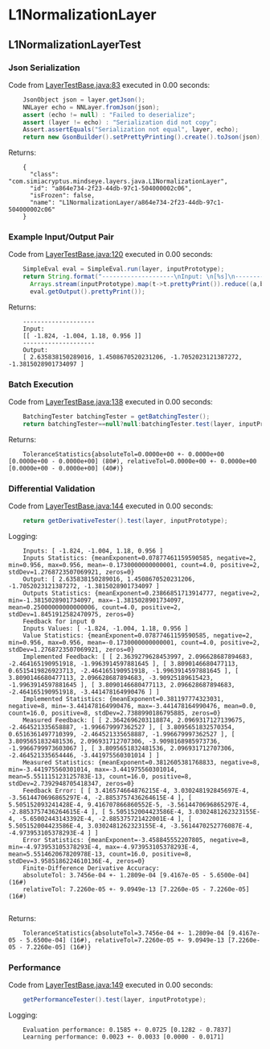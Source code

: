 # L1NormalizationLayer
## L1NormalizationLayerTest
### Json Serialization
Code from [LayerTestBase.java:83](../../../../../../../src/test/java/com/simiacryptus/mindseye/layers/LayerTestBase.java#L83) executed in 0.00 seconds: 
```java
    JsonObject json = layer.getJson();
    NNLayer echo = NNLayer.fromJson(json);
    assert (echo != null) : "Failed to deserialize";
    assert (layer != echo) : "Serialization did not copy";
    Assert.assertEquals("Serialization not equal", layer, echo);
    return new GsonBuilder().setPrettyPrinting().create().toJson(json);
```

Returns: 

```
    {
      "class": "com.simiacryptus.mindseye.layers.java.L1NormalizationLayer",
      "id": "a864e734-2f23-44db-97c1-504000002c06",
      "isFrozen": false,
      "name": "L1NormalizationLayer/a864e734-2f23-44db-97c1-504000002c06"
    }
```



### Example Input/Output Pair
Code from [LayerTestBase.java:120](../../../../../../../src/test/java/com/simiacryptus/mindseye/layers/LayerTestBase.java#L120) executed in 0.00 seconds: 
```java
    SimpleEval eval = SimpleEval.run(layer, inputPrototype);
    return String.format("--------------------\nInput: \n[%s]\n--------------------\nOutput: \n%s",
      Arrays.stream(inputPrototype).map(t->t.prettyPrint()).reduce((a,b)->a+",\n"+b).get(),
      eval.getOutput().prettyPrint());
```

Returns: 

```
    --------------------
    Input: 
    [[ -1.824, -1.004, 1.18, 0.956 ]]
    --------------------
    Output: 
    [ 2.635838150289016, 1.4508670520231206, -1.7052023121387272, -1.3815028901734097 ]
```



### Batch Execution
Code from [LayerTestBase.java:138](../../../../../../../src/test/java/com/simiacryptus/mindseye/layers/LayerTestBase.java#L138) executed in 0.00 seconds: 
```java
    BatchingTester batchingTester = getBatchingTester();
    return batchingTester==null?null:batchingTester.test(layer, inputPrototype);
```

Returns: 

```
    ToleranceStatistics{absoluteTol=0.0000e+00 +- 0.0000e+00 [0.0000e+00 - 0.0000e+00] (80#), relativeTol=0.0000e+00 +- 0.0000e+00 [0.0000e+00 - 0.0000e+00] (40#)}
```



### Differential Validation
Code from [LayerTestBase.java:144](../../../../../../../src/test/java/com/simiacryptus/mindseye/layers/LayerTestBase.java#L144) executed in 0.00 seconds: 
```java
    return getDerivativeTester().test(layer, inputPrototype);
```
Logging: 
```
    Inputs: [ -1.824, -1.004, 1.18, 0.956 ]
    Inputs Statistics: {meanExponent=0.07877461159590585, negative=2, min=0.956, max=0.956, mean=-0.1730000000000001, count=4.0, positive=2, stdDev=1.2768723507069921, zeros=0}
    Output: [ 2.635838150289016, 1.4508670520231206, -1.7052023121387272, -1.3815028901734097 ]
    Outputs Statistics: {meanExponent=0.23866851713914777, negative=2, min=-1.3815028901734097, max=-1.3815028901734097, mean=0.25000000000000006, count=4.0, positive=2, stdDev=1.8451912582470975, zeros=0}
    Feedback for input 0
    Inputs Values: [ -1.824, -1.004, 1.18, 0.956 ]
    Value Statistics: {meanExponent=0.07877461159590585, negative=2, min=0.956, max=0.956, mean=-0.1730000000000001, count=4.0, positive=2, stdDev=1.2768723507069921, zeros=0}
    Implemented Feedback: [ [ 2.3639279628453997, 2.096628687894683, -2.464165190951918, -1.9963914597881645 ], [ 3.8090146680477113, 0.6515419826923713, -2.464165190951918, -1.9963914597881645 ], [ 3.8090146680477113, 2.096628687894683, -3.90925189615423, -1.9963914597881645 ], [ 3.8090146680477113, 2.096628687894683, -2.464165190951918, -3.441478164990476 ] ]
    Implemented Statistics: {meanExponent=0.381197774323031, negative=8, min=-3.441478164990476, max=-3.441478164990476, mean=0.0, count=16.0, positive=8, stdDev=2.7388990186795885, zeros=0}
    Measured Feedback: [ [ 2.3642696203118874, 2.0969317127139675, -2.464521335658887, -1.996679997362527 ], [ 3.8095651832570354, 0.6516361497710399, -2.464521335658887, -1.996679997362527 ], [ 3.8095651832481536, 2.096931712707306, -3.9098168985973736, -1.9966799973603067 ], [ 3.8095651832481536, 2.096931712707306, -2.464521335654446, -3.441975560301014 ] ]
    Measured Statistics: {meanExponent=0.3812605381768833, negative=8, min=-3.441975560301014, max=-3.441975560301014, mean=5.551115123125783E-13, count=16.0, positive=8, stdDev=2.7392948705418347, zeros=0}
    Feedback Error: [ [ 3.416574664876215E-4, 3.030248192845697E-4, -3.5614470696865297E-4, -2.8853757436264615E-4 ], [ 5.505152093241428E-4, 9.416707866860552E-5, -3.5614470696865297E-4, -2.8853757436264615E-4 ], [ 5.505152004423586E-4, 3.0302481262323155E-4, -5.65002443143392E-4, -2.885375721422001E-4 ], [ 5.505152004423586E-4, 3.0302481262323155E-4, -3.5614470252776087E-4, -4.973953105378293E-4 ] ]
    Error Statistics: {meanExponent=-3.458845552207805, negative=8, min=-4.973953105378293E-4, max=-4.973953105378293E-4, mean=5.551462067820978E-13, count=16.0, positive=8, stdDev=3.9585186224610136E-4, zeros=0}
    Finite-Difference Derivative Accuracy:
    absoluteTol: 3.7456e-04 +- 1.2809e-04 [9.4167e-05 - 5.6500e-04] (16#)
    relativeTol: 7.2260e-05 +- 9.0949e-13 [7.2260e-05 - 7.2260e-05] (16#)
    
```

Returns: 

```
    ToleranceStatistics{absoluteTol=3.7456e-04 +- 1.2809e-04 [9.4167e-05 - 5.6500e-04] (16#), relativeTol=7.2260e-05 +- 9.0949e-13 [7.2260e-05 - 7.2260e-05] (16#)}
```



### Performance
Code from [LayerTestBase.java:149](../../../../../../../src/test/java/com/simiacryptus/mindseye/layers/LayerTestBase.java#L149) executed in 0.00 seconds: 
```java
    getPerformanceTester().test(layer, inputPrototype);
```
Logging: 
```
    Evaluation performance: 0.1585 +- 0.0725 [0.1282 - 0.7837]
    Learning performance: 0.0023 +- 0.0033 [0.0000 - 0.0171]
    
```

